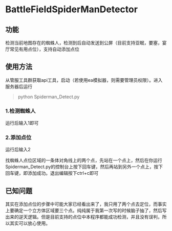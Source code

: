# BattleFieldSpiderManDetector

## 功能

检测当前地图存在的蜘蛛人，检测到后自动发送到公屏（目前支持亚眠，要塞，宴厅常见有用点位），支持自动添加点位

## 使用方法

从管服工具群获取api工具，启动（若使用ea模拟器，则需要管理员权限）。进入服务器后运行

> python Spiderman_Detect.py

### 1.检测蜘蛛人

运行后输入1即可

### 2.添加点位

运行后输入2

找蜘蛛人点位区域的一条体对角线上的两个点，先站在一个点上，然后在你运行Spiderman_Detect.py的控制台上按下回车键，然后再站到另外一个点上，按下回车键，即添加成功。退出编辑按下ctrl+c即可

## 已知问题

其实在添加点位的步骤中可能大家已经看出来了，我只用了两个点去定位，而事实上要确定一个立方体区域要三个点。纯纯属于我第一次写的时候脑子抽了，然后写出来的逆天逻辑。但是目前支持的点位中本程序都能成功检测，并且没有误判，所以其实可以放心使用。
